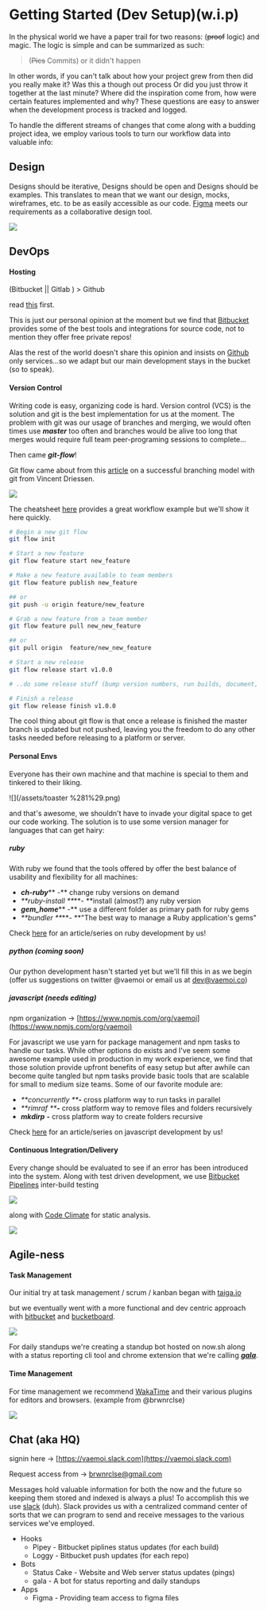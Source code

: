 # Getting Started \(Dev Setup\)\(w.i.p\)

In the physical world we have a paper trail for two reasons: \(~~proof~~ logic\) and magic. The logic is simple and can be summarized as such:

> \(~~Pics~~ Commits\) or it didn't happen

In other words, if you can't talk about how your project grew from then did you really make it? Was this a though out process Or did you just throw it together at the last minute? Where did the inspiration come from, how were certain features implemented and why? These questions are easy to answer when the development process is tracked and logged.

To handle the different streams of changes that come along with a budding project idea, we employ various tools to turn our workflow data into valuable info:

## Design

Designs should be iterative, Designs should be open and Designs should be examples. This translates to mean that we want our design, mocks, wireframes, etc. to be as easily accessible as our code. [Figma](https://figma.com) meets our requirements as a collaborative design tool.

![](https://lh5.googleusercontent.com/13azgqaJX3KYaF8UhIPwDP0_GxxcAkIa1CxDfRf1eLQC-Yt2CxhQq4AZ3zNRS5YZSAjFhvKFmcuWTALFoDPUjlA7Q_9VOA62fmFU013MWdMGM69JzDi59aQFck0hqtyPoeu0mnqsbNw)

## DevOps

#### Hosting

\(Bitbucket \|\| Gitlab \) &gt; Github

read [this](https://github.com/dear-github/dear-github) first.

This is just our personal opinion at the moment but we find that [Bitbucket](https://bitbucket.org) provides some of the best tools and integrations for source code, not to mention they offer free private repos!

Alas the rest of the world doesn't share this opinion and insists on [Github](https://github.com/) only services...so we adapt but our main development stays in the bucket \(so to speak\).

#### Version Control

Writing code is easy, organizing code is hard. Version control \(VCS\) is the solution and git is the best implementation for us at the moment. The problem with git was our usage of branches and merging, we would often times use _**master**_ too often and branches would be alive too long that merges would require full team peer-programing sessions to complete...

Then came _**git-flow**_!

Git flow came about from this [article](http://nvie.com/posts/a-successful-git-branching-model/) on a successful branching model with git from Vincent Driessen.

![](https://lh6.googleusercontent.com/Z8uJe3BxTooZmCzPCcAh4rQMYsw7TMwFSDfKRxypWgY2XH069xNAnti7uVfMp1XwUipNIrG9jGRoEm_kXTyEBsrdIhMZHPiMm3GbMTZEi6x1KnTU_zXI139mj2l4rXwy6UEw6SrjAgY)

The cheatsheet [here](http://danielkummer.github.io/git-flow-cheatsheet/index.fr_FR.html) provides a great workflow example but we'll show it here quickly.

```bash
# Begin a new git flow
git flow init

# Start a new feature
git flow feature start new_feature

# Make a new feature available to team members
git flow feature publish new_feature

## or 
git push -u origin feature/new_feature

# Grab a new feature from a team member
git flow feature pull new_new_feature

## or
git pull origin  feature/new_new_feature

# Start a new release
git flow release start v1.0.0

# ..do some release stuff (bump version numbers, run builds, document, lint, etc)

# Finish a release
git flow release finish v1.0.0
```

The cool thing about git flow is that once a release is finished the master branch is updated but not pushed, leaving you the freedom to do any other tasks needed before releasing to a platform or server.

#### Personal Envs

Everyone has their own machine and that machine is special to them and tinkered to their liking.

![](/assets/toaster %281%29.png)

and that's awesome, we shouldn't have to invade your digital space to get our code working. The solution is to use some version manager for languages that can get hairy:

##### ruby

With ruby we found that the tools offered by offer the best balance of usability and flexibility for all machines:

* _**ch-ruby**_** -** change ruby versions on demand
* _**ruby-install **_**- **install \(almost?\) any ruby version
* _**gem\_home**_** -** use a different folder as primary path for ruby gems
* _**bundler **_**- **"The best way to manage a Ruby application's gems"

Check [here](https://medium.com/@vaemoi/developing-revit-a-graphql-powered-ruby-cli-dcbcbee2b9e5) for an article/series on ruby development by us!

##### python \(coming soon\)

Our python development hasn't started yet but we'll fill this in as we begin \(offer us suggestions on twitter @vaemoi or email us at dev@vaemoi.co\)

##### javascript \(needs editing\)

npm organization -&gt; [https://www.npmjs.com/org/vaemoi](https://www.npmjs.com/org/vaemoi)

For javascript we use yarn for package management and npm tasks to handle our tasks. While other options do exists and I've seem some awesome example used in production in my work experience, we find that those solution provide upfront benefits of easy setup but after awhile can become quite tangled but npm tasks provide basic tools that are scalable for small to medium size teams. Some of our favorite module are:

* _**concurrently **_**-** cross platform way to run tasks in parallel
* _**rimraf **_**-** cross platform way to remove files and folders recursively
* _**mkdirp**_ **-** cross platform way to create folders recursive

Check [here](https://medium.com/@vaemoi/writing-wver-a-the-engine-for-rev-part-i-2984f2991dad) for an article/series on javascript development by us!

#### Continuous Integration/Delivery

Every change should be evaluated to see if an error has been introduced into the system. Along with test driven development, we use [Bitbucket Pipelines](https://bitbucket.org/product/features/pipelines) inter-build testing

![](https://lh5.googleusercontent.com/5_WEPZ9j3Gzw_R3-_VfmwjiWVW5sV_MxhKRlAkjLpmdKXsEa7AZxJM98OFLu-7KNbQtER6oTpLzmzI4cakoDSTLdXyliOSffb01fRbjGK47MNFpPd-cIy8-16QrtCpjNRoe5KPcqRI8)

along with [Code Climate](/codeclimate.com) for static analysis.

![](https://lh3.googleusercontent.com/hTJtFPG5WES29oO3yFn26OLjKYVNdSiM958pkVpCTwPNPqEheXr-FTex4n3CyF2Fut8dyva3d503KwypQac6Q6BG6d2x4XKqSDgLJvQMGpIsQo0Ne-fYdfmVxPh6YzWpPn4ue9nxivI)

## Agile-ness

#### Task Management

Our initial try at task management / scrum / kanban began with [taiga.io](https://taiga.io)

but we eventually went with a more functional and dev centric approach with [bitbucket](https://bitbucket.org) and [bucketboard](https://marketplace.atlassian.com/plugins/bucketboard/cloud/overview?utm_source=BB-blog&utm_campaign=bitbucket_fy17q1-momentum-posts&_ga=1.104594437.463701457.1493158077).

![](https://lh5.googleusercontent.com/1cH1-Yg4Fw0ATNZGhRvmHb_QGztwXXptgmUg7TL2QDptx4mtXLyW3wvphlGPn-SY2Xh2EnuLHOqblSmx3oV-qCqTd_44HGLF-kXEl0v4XOPVvfD7ilYxTuABsSTjen3SvL0-dDc3vjg)

For daily standups we're creating a standup bot hosted on now.sh along with a status reporting cli tool and chrome extension that we're calling [_**gala**_](https://bitbucket.org/vaemoi/gala).

#### Time Management

For time management we recommend [WakaTime](https://wakatime.com) and their various plugins for editors and browsers. \(example from @brwnrclse\)

![](https://lh3.googleusercontent.com/_MbFVK-9BoHf6n8GSkVpI9UniYqF8D-YqADWeO6AO2A1f4M4014cNI7NgHVrxbV61DdPk1SGMPKo4USh8o6M8XM1A_caF1im0wP_5QqZRr2ryxl-Rn1diIhAgvWt_wrkzjCj4t6jJNI)

## Chat \(aka HQ\)

signin here -&gt; [https://vaemoi.slack.com](https://vaemoi.slack.com)

Request access from -&gt; [brwnrclse@gmail.com](mailto:brwnrclse@gmail.com)

Messages hold valuable information for both the now and the future so keeping them stored and indexed is always a plus! To accomplish this we use [slack](https://slack.com) \(duh\). Slack provides us with a centralized command center of sorts that we can program to send and receive messages to the various services we've employed.

* Hooks
  * Pipey - Bitbucket piplines status updates \(for each build\)
  * Loggy - Bitbucket push updates \(for each repo\)
* Bots
  * Status Cake - Website and Web server status updates \(pings\)
  * gala - A bot for status reporting and daily standups
* Apps
  * Figma - Providing team access to figma files



